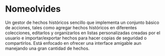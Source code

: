 Nomeolvides
===========

Un gestor de hechos históricos sencillo que implementa un conjunto
básico de acciones, tales como agregar hechos históricos en diferentes
colecciones, editarlos y organizarlos en listas personalizadas creadas
por el usuario e importar/exportar hechos para hacer copias de seguridad
o compartirlos. Está enfocado en ofrecer una interface amigable aun
manejando una gran cantidad de hechos.
